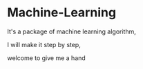 # Machine-Learning

It's a package of machine learning algorithm,

I will make it step by step,

welcome to give me a hand
